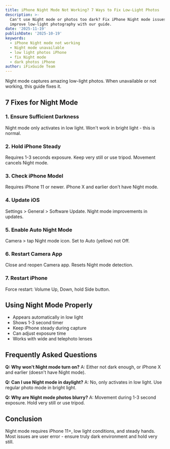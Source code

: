 ```yaml
---
title: iPhone Night Mode Not Working? 7 Ways to Fix Low-Light Photos
description: >-
  Can't use Night mode or photos too dark? Fix iPhone Night mode issues and
  improve low-light photography with our guide.
date: '2025-11-19'
publishDate: '2025-10-19'
keywords:
  - iPhone Night mode not working
  - Night mode unavailable
  - low light photos iPhone
  - fix Night mode
  - dark photos iPhone
author: iFixGuide Team
---
```


Night mode captures amazing low-light photos. When unavailable or not working, this guide fixes it.

## 7 Fixes for Night Mode

### 1. Ensure Sufficient Darkness
Night mode only activates in low light. Won't work in bright light - this is normal.

### 2. Hold iPhone Steady
Requires 1-3 seconds exposure. Keep very still or use tripod. Movement cancels Night mode.

### 3. Check iPhone Model
Requires iPhone 11 or newer. iPhone X and earlier don't have Night mode.

### 4. Update iOS
Settings > General > Software Update. Night mode improvements in updates.

### 5. Enable Auto Night Mode
Camera > tap Night mode icon. Set to Auto (yellow) not Off.

### 6. Restart Camera App
Close and reopen Camera app. Resets Night mode detection.

### 7. Restart iPhone
Force restart: Volume Up, Down, hold Side button.

## Using Night Mode Properly
- Appears automatically in low light
- Shows 1-3 second timer
- Keep iPhone steady during capture
- Can adjust exposure time
- Works with wide and telephoto lenses

## Frequently Asked Questions

**Q: Why won't Night mode turn on?**
A: Either not dark enough, or iPhone X and earlier (doesn't have Night mode).

**Q: Can I use Night mode in daylight?**
A: No, only activates in low light. Use regular photo mode in bright light.

**Q: Why are Night mode photos blurry?**
A: Movement during 1-3 second exposure. Hold very still or use tripod.

## Conclusion
Night mode requires iPhone 11+, low light conditions, and steady hands. Most issues are user error - ensure truly dark environment and hold very still.
